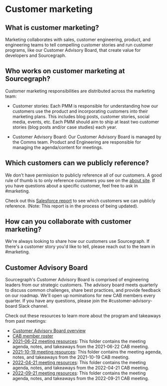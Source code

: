 # Customer marketing

## What is customer marketing?

Marketing collaborates with sales, customer engineering, product, and engineering teams to tell compelling customer stories and run customer programs, like our Customer Advisory Board, that create value for developers and Sourcegraph.

## Who works on customer marketing at Sourcegraph?

Customer marketing responsibilities are distributed across the marketing team:

- Customer stories: Each PMM is responsible for understanding how our customers use the product and incorporating customers into their marketing plans. This includes blog posts, customer stories, social media, events, etc. Each PMM should aim to ship at least two customer stories (blog posts and/or case studies) each year. 

- Customer Advisory Board: Our Customer Advisory Board is managed by the Comms team. Product and Engineering are responsible for managing the agenda/content for meetings. 

## Which customers can we publicly reference?

We don't have permission to publicly reference all of our customers. A good rule of thumb is to only reference customers you see on the [about site](https://about.sourcegraph.com/). If you have questions about a specific customer, feel free to ask in #marketing.

Check out this [Salesforce report](https://sourcegraph2020.lightning.force.com/lightning/r/Report/00O5b0000051Cz2EAE/view?queryScope=userFolders) to see which customers we can publicly reference. (Note: This report is in the process of being updated).

## How can you collaborate with customer marketing?

We're always looking to share how our customers use Sourcegraph. If there's a customer story you'd like to tell, please reach out to the team in #marketing. 

## Customer Advisory Board

Sourcegraph's Customer Advisory Board is comprised of engineering leaders from our strategic customers. The advisory board meets quarterly to discuss common challenges, share best practices, and provide feedback on our roadmap. We'll open up nominations for new CAB members every quarter. If you have any questions, please join the #customer-advisory-board Slack channel.

Check out these resources to learn more about the program and takeaways from past meetings:

- [Customer Advisory Board overview](https://docs.google.com/document/d/1zj7cqhRYvkeTOPLrh4FqF9VoEwZjA9aFPBffGd2EF9w/edit)
- [CAB member roster](https://docs.google.com/document/d/1o19rw1D4Ip6u5zf2qXTBlroB84m2eJF-nU2QIq5Wleg/edit#)
- [2021-06-22 meeting resources](https://drive.google.com/drive/folders/15fZ4AqzqYkmz_dEOZGvcUhUehBg2DcDH?usp=sharing): This folder contains the meeting agenda, notes, and takeaways from the 2021-06-22 CAB meeting.
- [2021-10-19 meeting resources](https://drive.google.com/drive/folders/1aiRsbhaBCUlbTomFza9_kFCWZqQoK6vs?usp=sharing): This folder contains the meeting agenda, notes, and takeaways from the 2021-10-19 CAB meeting.
- [2022-04-21 meeting resources](https://drive.google.com/drive/folders/17PLeCDrZHiKJvf3P5RjnrC8OdA4j8Ur4?usp=sharing): This folder contains the meeting agenda, notes, and takeaways from the 2022-04-21 CAB meeting.
- [2022-09-21 meeting resources](https://drive.google.com/drive/folders/1g_yFpoD7AMywEf9s4RS_t0okN9FrrLvU?usp=sharing): This folder contains the meeting agenda, notes, and takeaways from the 2022-09-21 CAB meeting.
